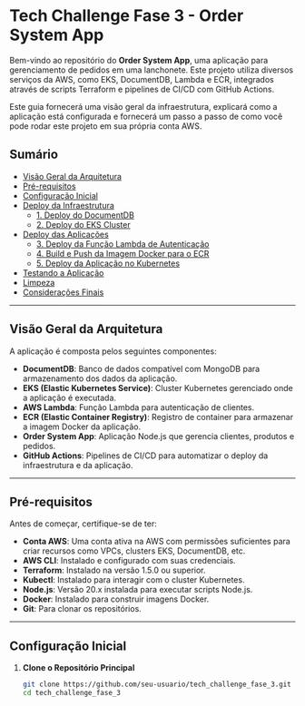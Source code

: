 # Tech Challenge Fase 3 - Order System App

Bem-vindo ao repositório do **Order System App**, uma aplicação para gerenciamento de pedidos em uma lanchonete. Este projeto utiliza diversos serviços da AWS, como EKS, DocumentDB, Lambda e ECR, integrados através de scripts Terraform e pipelines de CI/CD com GitHub Actions.

Este guia fornecerá uma visão geral da infraestrutura, explicará como a aplicação está configurada e fornecerá um passo a passo de como você pode rodar este projeto em sua própria conta AWS.

## Sumário

- [Visão Geral da Arquitetura](#visão-geral-da-arquitetura)
- [Pré-requisitos](#pré-requisitos)
- [Configuração Inicial](#configuração-inicial)
- [Deploy da Infraestrutura](#deploy-da-infraestrutura)
  - [1. Deploy do DocumentDB](#1-deploy-do-documentdb)
  - [2. Deploy do EKS Cluster](#2-deploy-do-eks-cluster)
- [Deploy das Aplicações](#deploy-das-aplicações)
  - [3. Deploy da Função Lambda de Autenticação](#3-deploy-da-função-lambda-de-autenticação)
  - [4. Build e Push da Imagem Docker para o ECR](#4-build-e-push-da-imagem-docker-para-o-ecr)
  - [5. Deploy da Aplicação no Kubernetes](#5-deploy-da-aplicação-no-kubernetes)
- [Testando a Aplicação](#testando-a-aplicação)
- [Limpeza](#limpeza)
- [Considerações Finais](#considerações-finais)

---

## Visão Geral da Arquitetura

A aplicação é composta pelos seguintes componentes:

- **DocumentDB**: Banco de dados compatível com MongoDB para armazenamento dos dados da aplicação.
- **EKS (Elastic Kubernetes Service)**: Cluster Kubernetes gerenciado onde a aplicação é executada.
- **AWS Lambda**: Função Lambda para autenticação de clientes.
- **ECR (Elastic Container Registry)**: Registro de container para armazenar a imagem Docker da aplicação.
- **Order System App**: Aplicação Node.js que gerencia clientes, produtos e pedidos.
- **GitHub Actions**: Pipelines de CI/CD para automatizar o deploy da infraestrutura e da aplicação.

---

## Pré-requisitos

Antes de começar, certifique-se de ter:

- **Conta AWS**: Uma conta ativa na AWS com permissões suficientes para criar recursos como VPCs, clusters EKS, DocumentDB, etc.
- **AWS CLI**: Instalado e configurado com suas credenciais.
- **Terraform**: Instalado na versão 1.5.0 ou superior.
- **Kubectl**: Instalado para interagir com o cluster Kubernetes.
- **Node.js**: Versão 20.x instalada para executar scripts Node.js.
- **Docker**: Instalado para construir imagens Docker.
- **Git**: Para clonar os repositórios.

---

## Configuração Inicial

1. **Clone o Repositório Principal**

   ```bash
   git clone https://github.com/seu-usuario/tech_challenge_fase_3.git
   cd tech_challenge_fase_3
